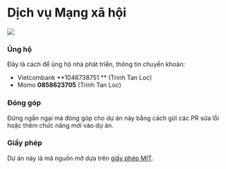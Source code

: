 # Dịch vụ Mạng xã hội

![](https://user-images.githubusercontent.com/56961917/171131686-fcd04e30-e23a-4132-b3cf-e8c2b655e6a1.png)


### Ủng hộ

Đây là cách để ủng hộ nhà phát triển, thông tin chuyển khoản:

- Vietcombank **1046738751 ** (Trinh Tan Loc)
- Momo **0858623705** (Trinh Tan Loc)

### Đóng góp

Đừng ngần ngại mà đóng góp cho dự án này bằng cách gửi các PR sửa lỗi hoặc thêm chức năng mới vào dự án.

### Giấy phép

Dự án này là mã nguồn mở dựa trên [giấy phép MIT](https://opensource.org/licenses/MIT).
